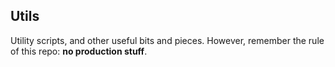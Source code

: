 Utils
-------------

Utility scripts, and other useful bits and pieces. However, remember the rule of this repo: **no production stuff**.